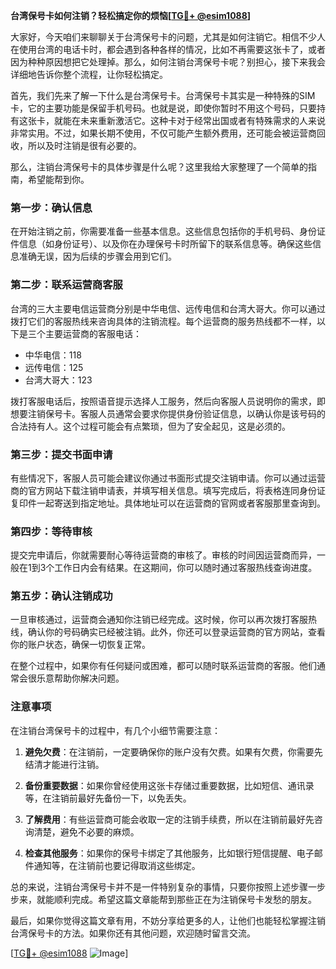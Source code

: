 **台湾保号卡如何注销？轻松搞定你的烦恼[[TG💪+ @esim1088](https://t.me/s/esim1088)]**

大家好，今天咱们来聊聊关于台湾保号卡的问题，尤其是如何注销它。相信不少人在使用台湾的电话卡时，都会遇到各种各样的情况，比如不再需要这张卡了，或者因为种种原因想把它处理掉。那么，如何注销台湾保号卡呢？别担心，接下来我会详细地告诉你整个流程，让你轻松搞定。

首先，我们先来了解一下什么是台湾保号卡。台湾保号卡其实是一种特殊的SIM卡，它的主要功能是保留手机号码。也就是说，即使你暂时不用这个号码，只要持有这张卡，就能在未来重新激活它。这种卡对于经常出国或者有特殊需求的人来说非常实用。不过，如果长期不使用，不仅可能产生额外费用，还可能会被运营商回收，所以及时注销是很有必要的。

那么，注销台湾保号卡的具体步骤是什么呢？这里我给大家整理了一个简单的指南，希望能帮到你。

### 第一步：确认信息

在开始注销之前，你需要准备一些基本信息。这些信息包括你的手机号码、身份证件信息（如身份证号）、以及你在办理保号卡时所留下的联系信息等。确保这些信息准确无误，因为后续的步骤会用到它们。

### 第二步：联系运营商客服

台湾的三大主要电信运营商分别是中华电信、远传电信和台湾大哥大。你可以通过拨打它们的客服热线来咨询具体的注销流程。每个运营商的服务热线都不一样，以下是三个主要运营商的客服电话：

- 中华电信：118
- 远传电信：125
- 台湾大哥大：123

拨打客服电话后，按照语音提示选择人工服务，然后向客服人员说明你的需求，即想要注销保号卡。客服人员通常会要求你提供身份验证信息，以确认你是该号码的合法持有人。这个过程可能会有点繁琐，但为了安全起见，这是必须的。

### 第三步：提交书面申请

有些情况下，客服人员可能会建议你通过书面形式提交注销申请。你可以通过运营商的官方网站下载注销申请表，并填写相关信息。填写完成后，将表格连同身份证复印件一起寄送到指定地址。具体地址可以在运营商的官网或者客服那里查询到。

### 第四步：等待审核

提交完申请后，你就需要耐心等待运营商的审核了。审核的时间因运营商而异，一般在1到3个工作日内会有结果。在这期间，你可以随时通过客服热线查询进度。

### 第五步：确认注销成功

一旦审核通过，运营商会通知你注销已经完成。这时候，你可以再次拨打客服热线，确认你的号码确实已经被注销。此外，你还可以登录运营商的官方网站，查看你的账户状态，确保一切恢复正常。

在整个过程中，如果你有任何疑问或困难，都可以随时联系运营商的客服。他们通常会很乐意帮助你解决问题。

### 注意事项

在注销台湾保号卡的过程中，有几个小细节需要注意：

1. **避免欠费**：在注销前，一定要确保你的账户没有欠费。如果有欠费，你需要先结清才能进行注销。
   
2. **备份重要数据**：如果你曾经使用这张卡存储过重要数据，比如短信、通讯录等，在注销前最好先备份一下，以免丢失。

3. **了解费用**：有些运营商可能会收取一定的注销手续费，所以在注销前最好先咨询清楚，避免不必要的麻烦。

4. **检查其他服务**：如果你的保号卡绑定了其他服务，比如银行短信提醒、电子邮件通知等，在注销前也要记得取消这些绑定。

总的来说，注销台湾保号卡并不是一件特别复杂的事情，只要你按照上述步骤一步步来，就能顺利完成。希望这篇文章能帮到那些正在为注销保号卡发愁的朋友。

最后，如果你觉得这篇文章有用，不妨分享给更多的人，让他们也能轻松掌握注销台湾保号卡的方法。如果你还有其他问题，欢迎随时留言交流。

[[TG💪+ @esim1088](https://t.me/s/esim1088) ![Image](https://i.postimg.cc/4NQfJmqS/Snipaste-2025-05-13-00-14-12.png)]